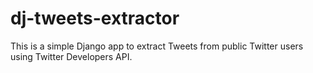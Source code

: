 # dj-tweets-extractor
This is a simple Django app to extract Tweets from public Twitter users using Twitter Developers API.

